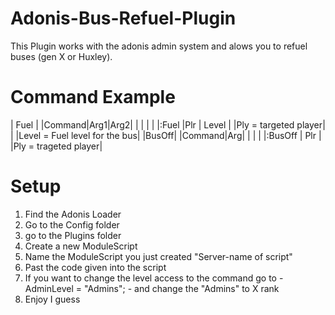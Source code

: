 # Adonis-Bus-Refuel-Plugin
This Plugin works with the adonis admin system and alows you to refuel buses (gen X or Huxley).

# Command Example
| Fuel |
|Command|Arg1|Arg2|
| | | |
|:Fuel |Plr | Level |
|Ply = targeted player| |
|Level = Fuel level for the bus|
|BusOff|
|Command|Arg| |
| |
|:BusOff | Plr |
|Ply = trageted player|

# Setup
1) Find the Adonis Loader
2) Go to the Config folder
3) go to the Plugins folder
4) Create a new ModuleScript
5) Name the ModuleScript you just created "Server-name of script"
6) Past the code given into the script
7) If you want to change the level access to the command go to - AdminLevel = "Admins"; - and change the "Admins" to X rank
8) Enjoy I guess
